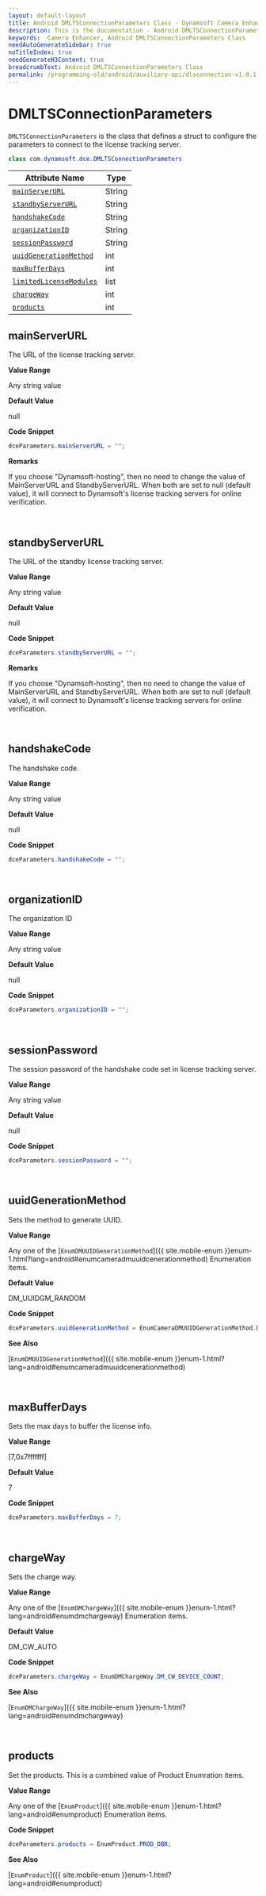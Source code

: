 ```yaml
---
layout: default-layout
title: Android DMLTSConnectionParameters Class - Dynamsoft Camera Enhancer
description: This is the documentation - Android DMLTSConnectionParameters Class page of Dynamsoft Camera Enhancer.
keywords:  Camera Enhancer, Android DMLTSConnectionParameters Class
needAutoGenerateSidebar: true
noTitleIndex: true
needGenerateH3Content: true
breadcrumbText: Android DMLTSConnectionParameters Class
permalink: /programming-old/android/auxiliary-api/dlsconnection-v1.0.1.html
---
```


# DMLTSConnectionParameters

`DMLTSConnectionParameters` is the class that defines a struct to configure the parameters to connect to the license tracking server.

```java
class com.dynamsoft.dce.DMLTSConnectionParameters
```

| Attribute Name | Type |
|------|------|
| [`mainServerURL`](#mainserverurl) | String |
| [`standbyServerURL`](#standbyserverurl) | String |
| [`handshakeCode`](#handshakecode) | String |
| [`organizationID`](#organizationid) | String |
| [`sessionPassword`](#sessionpassword) | String |
| [`uuidGenerationMethod`](#uuidgenerationmethod) | int |
| [`maxBufferDays`](#maxbufferdays) | int |
| [`limitedLicenseModules`](#limitedlicensemodules) | list |
| [`chargeWay`](#chargeway) | int |
| [`products`](#products) | int |

## mainServerURL

The URL of the license tracking server.

**Value Range**

Any string value

**Default Value**

null

**Code Snippet**

```java
dceParameters.mainServerURL = "";
```

**Remarks**

If you choose "Dynamsoft-hosting", then no need to change the value of MainServerURL and StandbyServerURL. When both are set to null (default value), it will connect to Dynamsoft's license tracking servers for online verification.

&nbsp;

## standbyServerURL

The URL of the standby license tracking server.

**Value Range**

Any string value

**Default Value**

null

**Code Snippet**

```java
dceParameters.standbyServerURL = "";
```

**Remarks**

If you choose "Dynamsoft-hosting", then no need to change the value of MainServerURL and StandbyServerURL. When both are set to null (default value), it will connect to Dynamsoft's license tracking servers for online verification.

&nbsp;

## handshakeCode

The handshake code.

**Value Range**

Any string value

**Default Value**

null

**Code Snippet**

```java
dceParameters.handshakeCode = "";
```

&nbsp;

## organizationID

The organization ID

**Value Range**

Any string value

**Default Value**

null

**Code Snippet**

```java
dceParameters.organizationID = "";
```

&nbsp;

## sessionPassword

The session password of the handshake code set in license tracking server.

**Value Range**

Any string value

**Default Value**

null

**Code Snippet**

```java
dceParameters.sessionPassword = "";
```

&nbsp;

## uuidGenerationMethod

Sets the method to generate UUID.

**Value Range**

Any one of the [`EnumDMUUIDGenerationMethod`]({{ site.mobile-enum }}enum-1.html?lang=android#enumcameradmuuidcenerationmethod) Enumeration items.

**Default Value**

DM_UUIDGM_RANDOM

**Code Snippet**

```java
dceParameters.uuidGenerationMethod = EnumCameraDMUUIDGenerationMethod.DM_UUIDGM_RANDOM;
```

**See Also**  

[`EnumDMUUIDGenerationMethod`]({{ site.mobile-enum }}enum-1.html?lang=android#enumcameradmuuidcenerationmethod)

&nbsp;


## maxBufferDays

Sets the max days to buffer the license info.

**Value Range**

[7,0x7fffffff]  

**Default Value**

7

**Code Snippet**


```java
dceParameters.maxBufferDays = 7;
```


&nbsp;

## chargeWay

Sets the charge way.

**Value Range**

Any one of the [`EnumDMChargeWay`]({{ site.mobile-enum }}enum-1.html?lang=android#enumdmchargeway) Enumeration items.

**Default Value**

DM_CW_AUTO

**Code Snippet**

```java
dceParameters.chargeWay = EnumDMChargeWay.DM_CW_DEVICE_COUNT;
```

**See Also**  

[`EnumDMChargeWay`]({{ site.mobile-enum }}enum-1.html?lang=android#enumdmchargeway)

&nbsp;

## products

Set the products. This is a combined value of Product Enumration items.

**Value Range**

Any one of the [`EnumProduct`]({{ site.mobile-enum }}enum-1.html?lang=android#enumproduct) Enumeration items.

**Code Snippet**

```java
dceParameters.products = EnumProduct.PROD_DBR;
```

**See Also**  

[`EnumProduct`]({{ site.mobile-enum }}enum-1.html?lang=android#enumproduct)

